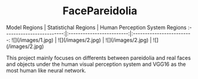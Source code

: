 <h1 align="center">FacePareidolia</h1>
Model Regions             |  Statistichal Regions          | Human Perception System Regions 
:-------------------------:|:-------------------------:|:-------------------------:
![](/images/1.jpg)  |  ![](/images/2.jpg) | ![](/images/2.jpg) | ![](/images/2.jpg)

This project mainly focuses on differents between pareidolia and real faces and objects under the human visual perception system and VGG16 as the most human like neural network.
